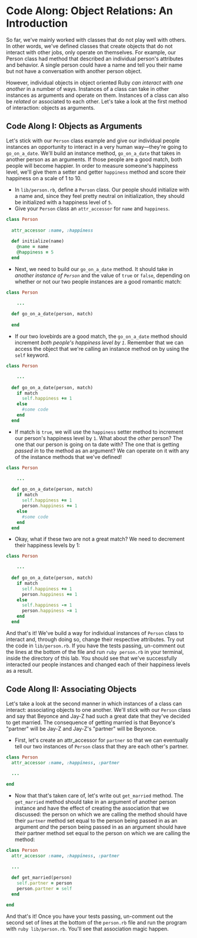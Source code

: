 # Code Along: Object Relations: An Introduction

So far, we've mainly worked with classes that do not play well with others. In other words, we've defined classes that create objects that do not interact with other jobs, only operate on themselves. For example, our Person class had method that described an individual person's attributes and behavior. A single person could have a name and tell you their name but not have a conversation with another person object. 

However, individual objects in object oriented Ruby *can interact with one another* in a number of ways. Instances of a class can take in other instances as arguments and operate on them. Instances of a class can also be *related* or associated to each other. Let's take a look at the first method of interaction: objects as arguments. 

## Code Along I: Objects as Arguments

Let's stick with our `Person` class example and give our individual people instances an opportunity to interact in a very human way––they're going to `go_on_a_date`. We'll build an instance method, `go_on_a_date` that takes in another person as an arguments. If those people are a good match, both people will become happier. In order to measure someone's happiness level, we'll give them a setter and getter `happiness` method and score their happiness on a scale of 1 to 10. 

* In `lib/person.rb`, define a `Person` class. Our people should initialize with a name and, since they feel pretty neutral on initialization, they should be initialized with a happiness level of `5`. 
* Give your `Person` class an `attr_accessor` for `name` and `happiness`. 

```ruby
class Person
  
  attr_accessor :name, :happiness
  
  def initialize(name)
    @name = name 
    @happiness = 5
  end
``` 

* Next, we need to build our `go_on_a_date` method. It should take in *another instance of `Person`* and the value of `true` or `false`, depending on whether or not our two people instances are a good romantic match: 

```ruby
class Person

    ...
   
  def go_on_a_date(person, match)
  
  end

```

* If our two lovebirds are a good match, the `go_on_a_date` method should increment *both people's happiness level by `1`*. Remember that we can access the object that we're calling an instance method on by using the `self` keyword.

```ruby
class Person

    ...
   
  def go_on_a_date(person, match)
    if match
      self.happiness += 1
    else
      #some code
    end
  end
```

* If match is `true`, we will use the `happiness` setter method to increment our person's happiness level by `1`. What about the *other* person? The one that our person is going on ta date with? The one that is getting *passed in* to the method as an argument? We can operate on it with any of the instance methods that we've defined! 

```ruby
class Person

    ...
   
  def go_on_a_date(person, match)
    if match
      self.happiness += 1
      person.happiness += 1
    else
      #some code
    end
  end
```

* Okay, what if these two are not a great match? We need to decrement their happiness levels by 1: 

```ruby
class Person

    ...
   
  def go_on_a_date(person, match)
    if match
      self.happiness += 1
      person.happiness += 1
    else
      self.happiness -= 1
      person.happiness -= 1
    end
  end
```

And that's it! We've build a way for individual instances of `Person` class to interact and, through doing so, change their respective attributes. Try out the code in `lib/person.rb`. If you have the tests passing, un-comment out the lines at the bottom of the file and run `ruby person.rb` in your terminal, inside the directory of this lab. You should see that we've successfully interacted our people instances and changed each of their happiness levels as a result. 

## Code Along II: Associating Objects

Let's take a look at the second manner in which instances of a class can interact: associating objects to one another. We'll stick with our `Person` class and say that Beyonce and Jay-Z had such a great date that they've decided to get married. The consequence of getting married is that Beyonce's "partner" will be Jay-Z and Jay-Z's "partner" will be Beyonce. 

* First, let's create an attr_accessor for `partner` so that we can eventually tell our two instances of `Person` class that they are each other's partner. 

```ruby
class Person
  attr_accessor :name, :happiness, :partner
  
  ...

end
```

* Now that that's taken care of, let's write out `get_married` method. The `get_married` method should take in an argument of another person instance and have the effect of creating the association that we discussed: the person on which we are calling the method should have their `partner` method set equal to the person being passed in as an argument *and* the person being passed in as an argument should have *their* partner method set equal to the person on which we are calling the method:

```ruby
class Person
  attr_accessor :name, :happiness, :partner
  
  ...
  
  def get_married(person)
    self.partner = person
    person.partner = self
  end

end
```

And that's it! Once you have your tests passing, un-comment out the second set of lines at the bottom of the `person.rb` file and run the program with `ruby lib/person.rb`. You'll see that association magic happen.

